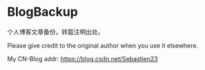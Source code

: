 # BlogBackup
个人博客文章备份，转载注明出处。

Please give credit to the original author when you use it elsewhere.

My CN-Blog addr: https://blog.csdn.net/Sebastien23
